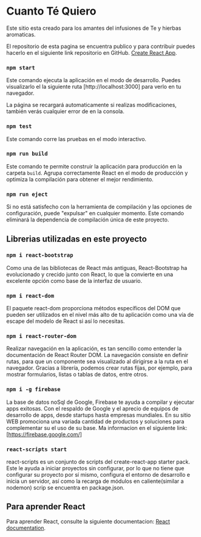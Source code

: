# Cuanto Té Quiero

Este sitio esta creado para los amantes del infusiones de Te y hierbas aromaticas.

El repositorio de esta pagina se encuentra publico y para contribuir puedes hacerlo en el siguiente link repositorio en GitHub. [Create React App](https://github.com/rugercl/palacios-react).

### `npm start`

Este comando ejecuta la aplicación en el modo de desarrollo.
Puedes visualizarlo el la siguiente ruta [http://localhost:3000] para verlo en tu navegador.

La página se recargará automaticamente si realizas modificaciones,
también verás cualquier error de en la consola.

### `npm test`

Este comando corre las pruebas en el modo interactivo.

### `npm run build`

Este comando te permite construir la aplicación para producción en la carpeta `build`.
Agrupa correctamente React en el modo de producción y optimiza la compilación para obtener el mejor rendimiento.

### `npm run eject`

Si no está satisfecho con la herramienta de compilación y las opciones de configuración, puede "expulsar" en cualquier momento. Este comando eliminará la dependencia de compilación única de este proyecto.

## Librerias utilizadas en este proyecto

### `npm i react-bootstrap`

Como una de las bibliotecas de React más antiguas, React-Bootstrap ha evolucionado y crecido junto con React, lo que la convierte en una excelente opción como base de la interfaz de usuario.

### `npm i react-dom`

El paquete react-dom proporciona métodos específicos del DOM que pueden ser utilizados en el nivel más alto de tu aplicación como una vía de escape del modelo de React si así lo necesitas.

### `npm i react-router-dom`

Realizar navegación en la aplicación, es tan sencillo como entender la documentación de React Router DOM. La navegación consiste en definir rutas, para que un componente sea visualizado al dirigirse a la ruta en el navegador.
Gracias a librería, podemos crear rutas fijas, por ejemplo, para mostrar formularios, listas o tablas de datos, entre otros.

### `npm i -g firebase`

La base de datos noSql de Google, Firebase te ayuda a compilar y ejecutar apps exitosas. Con el respaldo de Google y el aprecio de equipos de desarrollo de apps, desde startups hasta empresas mundiales.
En su sitio WEB promociona una variada cantidad de productos y soluciones para
complementar su el uso de su base.
Ma informacion en el siguiente link: [https://firebase.google.com/]

### `react-scripts start`

react-scripts es un conjunto de scripts del create-react-app starter pack. Este le ayuda a iniciar proyectos sin configurar, por lo que no tiene que configurar su proyecto por sí mismo, configura el entorno de desarrollo e inicia un servidor, así como la recarga de módulos en caliente(similar a nodemon)
scrip se encuentra en package.json.

## Para aprender React

Para aprender React, consulte la siguiente documentacion: [React documentation](https://reactjs.org/).
